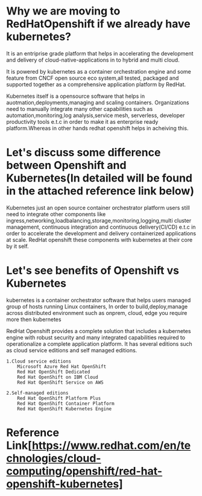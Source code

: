 # Why we are moving to RedHatOpenshift if we already have kubernetes?
It is an entriprise grade platform that helps in accelerating the development and delivery of cloud-native-applications in to hybrid and multi cloud.

It is powered by kubernetes as a container orchestration engine and some feature from CNCF open source eco system,all tested, packaged and supported together as a comprehensive application platform by RedHat.

Kubernetes itself is a opensource software that helps in auotmation,deployments,managing and scaling containers. Organizations need to manually integrate many other capabilities such as automation,monitoring,log analysis,service mesh, serverless, developer productivity tools e.t.c in order to make it as enterprise ready platform.Whereas in other hands redhat openshift helps in acheiving this.

# Let's discuss some difference between Openshift and Kubernetes(In detailed will be found in the attached reference link below)

Kubernetes just an open source container orchestrator platform users still need to integrate other components like ingress,networking,loadbalancing,storage,monitoring,logging,multi cluster management, continuous integration and continuous delivery(CI/CD) e.t.c in order to accelerate the development and delivery containerized applications at scale. RedHat openshift these components with kubernetes at their core by it self.

# Let's see benefits of Openshift vs Kubernetes

kubernetes is a container orchestrator software that helps users managed group of hosts running Linux containers, In order to build,deploy,manage across distributed environment such as onprem, cloud, edge you require more then kubernetes

RedHat Openshift provides a complete solution that includes a kubernetes engine with robust security and many integrated capabilities required to operationalize a complete application platform. It has several editions such as cloud service editions and self managed editions. 

    1.Cloud service editions
        Microsoft Azure Red Hat OpenShift 
        Red Hat OpenShift Dedicated
        Red Hat OpenShift on IBM Cloud
        Red Hat OpenShift Service on AWS
        
    2.Self-managed editions
        Red Hat OpenShift Platform Plus
        Red Hat OpenShift Container Platform
        Red Hat OpenShift Kubernetes Engine

# Reference Link[https://www.redhat.com/en/technologies/cloud-computing/openshift/red-hat-openshift-kubernetes]        
